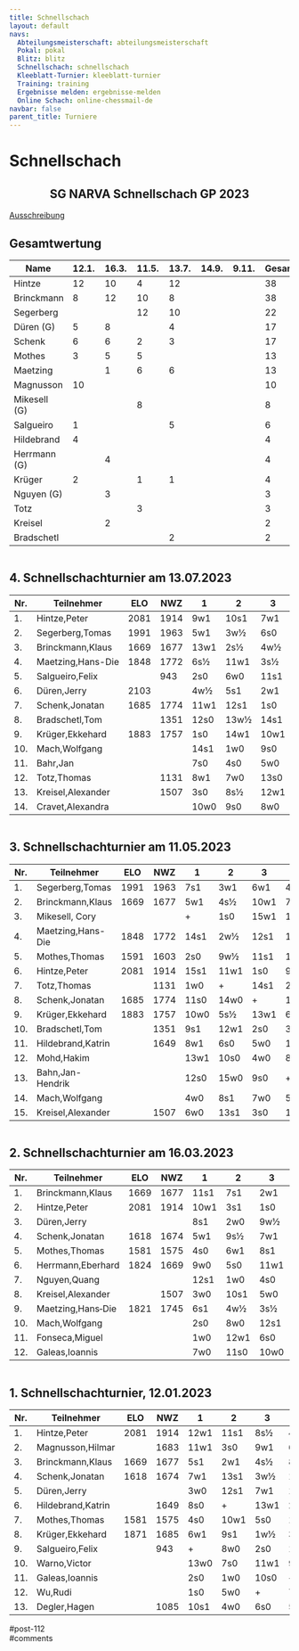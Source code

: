 ```yaml
---
title: Schnellschach 
layout: default
navs:
  Abteilungsmeisterschaft: abteilungsmeisterschaft
  Pokal: pokal
  Blitz: blitz
  Schnellschach: schnellschach
  Kleeblatt-Turnier: kleeblatt-turnier
  Training: training
  Ergebnisse melden: ergebnisse-melden
  Online Schach: online-chessmail-de
navbar: false
parent_title: Turniere
---
```

<div class="post-112 page type-page status-publish hentry" id="post-112">
<h1 class="entry-title">Schnellschach</h1>
<div class="entry-content">
<div class="aligncenter">
<h2 class="heading2" style="text-align: center;">SG NARVA Schnellschach GP 2023</h2>
<p><a href="https://www.narva-schach.de/wordpress/wp-content/uploads/2022/12/Schnellschachmeisterschaft-2023.pdf">Ausschreibung</a></p>
</div>
<h2>Gesamtwertung</h2>
<table class="clean footable">
<thead>
<tr>
<th style="padding-right: 10px; width: 84px;">Name</th>
<th data-type="numeric" style="padding-right: 10px; width: 50px;">12.1.</th>
<th data-type="numeric" style="padding-right: 10px; width: 50px;">16.3.</th>
<th data-type="numeric" style="padding-right: 10px; width: 50px;">11.5.</th>
<th data-type="numeric" style="padding-right: 10px; width: 50px;">13.7.</th>
<th data-type="numeric" style="padding-right: 10px; width: 50px;">14.9.</th>
<th data-type="numeric" style="padding-right: 10px; width: 50px;">9.11.</th>
<th data-type="numeric" style="padding-right: 10px; width: 60px;"><strong>Gesamt</strong></th>
</tr>
</thead>
<tbody>
<tr>
<td>Hintze</td>
<td>12</td>
<td>10</td>
<td>4</td>
<td>12</td>
<td></td>
<td></td>
<td>38</td>
</tr>
<tr>
<td>Brinckmann</td>
<td>8</td>
<td>12</td>
<td>10</td>
<td>8</td>
<td></td>
<td></td>
<td>38</td>
</tr>
<tr>
<td>Segerberg</td>
<td></td>
<td></td>
<td>12</td>
<td>10</td>
<td></td>
<td></td>
<td>22</td>
</tr>
<tr>
<td>Düren (G)</td>
<td>5</td>
<td>8</td>
<td></td>
<td>4</td>
<td></td>
<td></td>
<td>17</td>
</tr>
<tr>
<td>Schenk</td>
<td>6</td>
<td>6</td>
<td>2</td>
<td>3</td>
<td></td>
<td></td>
<td>17</td>
</tr>
<tr>
<td>Mothes</td>
<td>3</td>
<td>5</td>
<td>5</td>
<td></td>
<td></td>
<td></td>
<td>13</td>
</tr>
<tr>
<td>Maetzing</td>
<td></td>
<td>1</td>
<td>6</td>
<td>6</td>
<td></td>
<td></td>
<td>13</td>
</tr>
<tr>
<td>Magnusson</td>
<td>10</td>
<td></td>
<td></td>
<td></td>
<td></td>
<td></td>
<td>10</td>
</tr>
<tr>
<td>Mikesell (G)</td>
<td></td>
<td></td>
<td>8</td>
<td></td>
<td></td>
<td></td>
<td>8</td>
</tr>
<tr>
<td>Salgueiro</td>
<td>1</td>
<td></td>
<td></td>
<td>5</td>
<td></td>
<td></td>
<td>6</td>
</tr>
<tr>
<td>Hildebrand</td>
<td>4</td>
<td></td>
<td></td>
<td></td>
<td></td>
<td></td>
<td>4</td>
</tr>
<tr>
<td>Herrmann (G)</td>
<td></td>
<td>4</td>
<td></td>
<td></td>
<td></td>
<td></td>
<td>4</td>
</tr>
<tr>
<td>Krüger</td>
<td>2</td>
<td></td>
<td>1</td>
<td>1</td>
<td></td>
<td></td>
<td>4</td>
</tr>
<tr>
<td>Nguyen (G)</td>
<td></td>
<td>3</td>
<td></td>
<td></td>
<td></td>
<td></td>
<td>3</td>
</tr>
<tr>
<td>Totz</td>
<td></td>
<td></td>
<td>3</td>
<td></td>
<td></td>
<td></td>
<td>3</td>
</tr>
<tr>
<td>Kreisel</td>
<td></td>
<td>2</td>
<td></td>
<td></td>
<td></td>
<td></td>
<td>2</td>
</tr>
<tr>
<td>Bradschetl</td>
<td></td>
<td></td>
<td></td>
<td>2</td>
<td></td>
<td></td>
<td>2</td>
</tr>
</tbody>
</table>
<div style="overflow: auto;">
<h2>4. Schnellschachturnier am 13.07.2023</h2>
<table class="clean swiss footable">
<thead>
<tr>
<th>Nr.</th>
<th>Teilnehmer</th>
<th>ELO</th>
<th>NWZ</th>
<th>1</th>
<th>2</th>
<th>3</th>
<th>4</th>
<th>5</th>
<th>Punkte</th>
<th>Buchh</th>
<th>SoBerg</th>
</tr>
</thead>
<tbody>
<tr>
<td>1.</td>
<td>Hintze,Peter</td>
<td>2081</td>
<td>1914</td>
<td>9w1</td>
<td>10s1</td>
<td>7w1</td>
<td>6s1</td>
<td>4w1</td>
<td>5.0</td>
<td>12.0</td>
<td>12.00</td>
</tr>
<tr>
<td>2.</td>
<td>Segerberg,Tomas</td>
<td>1991</td>
<td>1963</td>
<td>5w1</td>
<td>3w½</td>
<td>6s0</td>
<td>8s1</td>
<td>7w1</td>
<td>3.5</td>
<td>14.0</td>
<td>9.75</td>
</tr>
<tr>
<td>3.</td>
<td>Brinckmann,Klaus</td>
<td>1669</td>
<td>1677</td>
<td>13w1</td>
<td>2s½</td>
<td>4w½</td>
<td>7s½</td>
<td>6w1</td>
<td>3.5</td>
<td>13.0</td>
<td>8.50</td>
</tr>
<tr>
<td>4.</td>
<td nowrap="nowrap">Maetzing,Hans-Die</td>
<td>1848</td>
<td>1772</td>
<td>6s½</td>
<td>11w1</td>
<td>3s½</td>
<td>9w1</td>
<td>1s0</td>
<td>3.0</td>
<td>15.0</td>
<td>7.00</td>
</tr>
<tr>
<td>5.</td>
<td>Salgueiro,Felix</td>
<td></td>
<td>943</td>
<td>2s0</td>
<td>6w0</td>
<td>11s1</td>
<td>12w1</td>
<td>9s1</td>
<td>3.0</td>
<td>12.0</td>
<td>6.00</td>
</tr>
<tr>
<td>6.</td>
<td>Düren,Jerry</td>
<td>2103</td>
<td></td>
<td>4w½</td>
<td>5s1</td>
<td>2w1</td>
<td>1w0</td>
<td>3s0</td>
<td>2.5</td>
<td>18.0</td>
<td>8.00</td>
</tr>
<tr>
<td>7.</td>
<td>Schenk,Jonatan</td>
<td>1685</td>
<td>1774</td>
<td>11w1</td>
<td>12s1</td>
<td>1s0</td>
<td>3w½</td>
<td>2s0</td>
<td>2.5</td>
<td>16.0</td>
<td>5.75</td>
</tr>
<tr>
<td>8.</td>
<td>Bradschetl,Tom</td>
<td></td>
<td>1351</td>
<td>12s0</td>
<td>13w½</td>
<td>14s1</td>
<td>2w0</td>
<td>10w1</td>
<td>2.5</td>
<td>9.0</td>
<td>2.75</td>
</tr>
<tr>
<td>9.</td>
<td>Krüger,Ekkehard</td>
<td>1883</td>
<td>1757</td>
<td>1s0</td>
<td>14w1</td>
<td>10w1</td>
<td>4s0</td>
<td>5w0</td>
<td>2.0</td>
<td>13.0</td>
<td>2.00</td>
</tr>
<tr>
<td>10.</td>
<td>Mach,Wolfgang</td>
<td></td>
<td></td>
<td>14s1</td>
<td>1w0</td>
<td>9s0</td>
<td>13w1</td>
<td>8s0</td>
<td>2.0</td>
<td>11.0</td>
<td>1.50</td>
</tr>
<tr>
<td>11.</td>
<td>Bahr,Jan</td>
<td></td>
<td></td>
<td>7s0</td>
<td>4s0</td>
<td>5w0</td>
<td>14w1</td>
<td>13s1</td>
<td>2.0</td>
<td>10.0</td>
<td>1.50</td>
</tr>
<tr>
<td>12.</td>
<td>Totz,Thomas</td>
<td></td>
<td>1131</td>
<td>8w1</td>
<td>7w0</td>
<td>13s0</td>
<td>5s0</td>
<td>14w1</td>
<td>2.0</td>
<td>9.5</td>
<td>2.50</td>
</tr>
<tr>
<td>13.</td>
<td>Kreisel,Alexander</td>
<td></td>
<td>1507</td>
<td>3s0</td>
<td>8s½</td>
<td>12w1</td>
<td>10s0</td>
<td>11w0</td>
<td>1.5</td>
<td>12.0</td>
<td>3.25</td>
</tr>
<tr>
<td>14.</td>
<td>Cravet,Alexandra</td>
<td></td>
<td></td>
<td>10w0</td>
<td>9s0</td>
<td>8w0</td>
<td>11s0</td>
<td>12s0</td>
<td>0.0</td>
<td>10.5</td>
<td>0.00</td>
</tr>
</tbody>
</table>
</div>
<div style="overflow: auto;">
<h2>3. Schnellschachturnier am 11.05.2023</h2>
<table class="clean swiss footable">
<thead>
<tr>
<th>Nr.</th>
<th>Teilnehmer</th>
<th>ELO</th>
<th>NWZ</th>
<th>1</th>
<th>2</th>
<th>3</th>
<th>4</th>
<th>5</th>
<th>Punkte</th>
<th>Buchh</th>
<th>SoBerg</th>
</tr>
</thead>
<tbody>
<tr>
<td>1.</td>
<td>Segerberg,Tomas</td>
<td>1991</td>
<td>1963</td>
<td>7s1</td>
<td>3w1</td>
<td>6w1</td>
<td>4s½</td>
<td>2s½</td>
<td>4.0</td>
<td>16.5</td>
<td>12.75</td>
</tr>
<tr>
<td>2.</td>
<td>Brinckmann,Klaus</td>
<td>1669</td>
<td>1677</td>
<td>5w1</td>
<td>4s½</td>
<td>10w1</td>
<td>7s1</td>
<td>1w½</td>
<td>4.0</td>
<td>15.0</td>
<td>11.25</td>
</tr>
<tr>
<td>3.</td>
<td>Mikesell, Cory</td>
<td></td>
<td></td>
<td>+</td>
<td>1s0</td>
<td>15w1</td>
<td>10s1</td>
<td>6w1</td>
<td>4.0</td>
<td>12.0</td>
<td>8.00</td>
</tr>
<tr>
<td>4.</td>
<td>Maetzing,Hans-Die</td>
<td>1848</td>
<td>1772</td>
<td>14s1</td>
<td>2w½</td>
<td>12s1</td>
<td>1w½</td>
<td>5s½</td>
<td>3.5</td>
<td>13.5</td>
<td>8.00</td>
</tr>
<tr>
<td>5.</td>
<td>Mothes,Thomas</td>
<td>1591</td>
<td>1603</td>
<td>2s0</td>
<td>9w½</td>
<td>11s1</td>
<td>14w1</td>
<td>4w½</td>
<td>3.0</td>
<td>13.0</td>
<td>6.00</td>
</tr>
<tr>
<td>6.</td>
<td>Hintze,Peter</td>
<td>2081</td>
<td>1914</td>
<td>15s1</td>
<td>11w1</td>
<td>1s0</td>
<td>9w1</td>
<td>3s0</td>
<td>3.0</td>
<td>13.0</td>
<td>5.50</td>
</tr>
<tr>
<td>7.</td>
<td>Totz,Thomas</td>
<td></td>
<td>1131</td>
<td>1w0</td>
<td>+</td>
<td>14s1</td>
<td>2w0</td>
<td>11s1</td>
<td>3.0</td>
<td>12.5</td>
<td>4.50</td>
</tr>
<tr>
<td>8.</td>
<td>Schenk,Jonatan</td>
<td>1685</td>
<td>1774</td>
<td>11s0</td>
<td>14w0</td>
<td>+</td>
<td>12w1</td>
<td>10s1</td>
<td>3.0</td>
<td>7.5</td>
<td>4.50</td>
</tr>
<tr>
<td>9.</td>
<td>Krüger,Ekkehard</td>
<td>1883</td>
<td>1757</td>
<td>10w0</td>
<td>5s½</td>
<td>13w1</td>
<td>6s0</td>
<td>15w1</td>
<td>2.5</td>
<td>10.5</td>
<td>4.00</td>
</tr>
<tr>
<td>10.</td>
<td>Bradschetl,Tom</td>
<td></td>
<td>1351</td>
<td>9s1</td>
<td>12w1</td>
<td>2s0</td>
<td>3w0</td>
<td>8w0</td>
<td>2.0</td>
<td>14.0</td>
<td>4.00</td>
</tr>
<tr>
<td>11.</td>
<td>Hildebrand,Katrin</td>
<td></td>
<td>1649</td>
<td>8w1</td>
<td>6s0</td>
<td>5w0</td>
<td>15s1</td>
<td>7w0</td>
<td>2.0</td>
<td>12.0</td>
<td>3.50</td>
</tr>
<tr>
<td>12.</td>
<td>Mohd,Hakim</td>
<td></td>
<td></td>
<td>13w1</td>
<td>10s0</td>
<td>4w0</td>
<td>8s0</td>
<td>+</td>
<td>2.0</td>
<td>10.5</td>
<td>2.50</td>
</tr>
<tr>
<td>13.</td>
<td>Bahn,Jan-Hendrik</td>
<td></td>
<td></td>
<td>12s0</td>
<td>15w0</td>
<td>9s0</td>
<td>+</td>
<td>14w1</td>
<td>2.0</td>
<td>6.5</td>
<td>1.50</td>
</tr>
<tr>
<td>14.</td>
<td>Mach,Wolfgang</td>
<td></td>
<td></td>
<td>4w0</td>
<td>8s1</td>
<td>7w0</td>
<td>5s0</td>
<td>13s0</td>
<td>1.0</td>
<td>13.0</td>
<td>2.50</td>
</tr>
<tr>
<td>15.</td>
<td>Kreisel,Alexander</td>
<td></td>
<td>1507</td>
<td>6w0</td>
<td>13s1</td>
<td>3s0</td>
<td>11w0</td>
<td>9s0</td>
<td>1.0</td>
<td>12.5</td>
<td>1.50</td>
</tr>
</tbody>
</table>
</div>
<div style="overflow: auto;">
<h2>2. Schnellschachturnier am 16.03.2023</h2>
<table class="clean swiss footable">
<thead>
<tr>
<th>Nr.</th>
<th>Teilnehmer</th>
<th>ELO</th>
<th>NWZ</th>
<th>1</th>
<th>2</th>
<th>3</th>
<th>4</th>
<th>5</th>
<th>Punkte</th>
<th>Buchh</th>
<th>SoBerg</th>
</tr>
</thead>
<tbody>
<tr>
<td>1.</td>
<td>Brinckmann,Klaus</td>
<td>1669</td>
<td>1677</td>
<td>11s1</td>
<td>7s1</td>
<td>2w1</td>
<td>4w1</td>
<td>3s½</td>
<td>4.5</td>
<td>13.0</td>
<td>11.50</td>
</tr>
<tr>
<td>2.</td>
<td>Hintze,Peter</td>
<td>2081</td>
<td>1914</td>
<td>10w1</td>
<td>3s1</td>
<td>1s0</td>
<td>9w1</td>
<td>4s½</td>
<td>3.5</td>
<td>14.5</td>
<td>8.50</td>
</tr>
<tr>
<td>3.</td>
<td>Düren,Jerry</td>
<td></td>
<td></td>
<td>8s1</td>
<td>2w0</td>
<td>9w½</td>
<td>5s1</td>
<td>1w½</td>
<td>3.0</td>
<td>15.5</td>
<td>8.75</td>
</tr>
<tr>
<td>4.</td>
<td>Schenk,Jonatan</td>
<td>1618</td>
<td>1674</td>
<td>5w1</td>
<td>9s½</td>
<td>7w1</td>
<td>1s0</td>
<td>2w½</td>
<td>3.0</td>
<td>15.5</td>
<td>8.25</td>
</tr>
<tr>
<td>5.</td>
<td>Mothes,Thomas</td>
<td>1581</td>
<td>1575</td>
<td>4s0</td>
<td>6w1</td>
<td>8s1</td>
<td>3w0</td>
<td>9s1</td>
<td>3.0</td>
<td>13.5</td>
<td>7.50</td>
</tr>
<tr>
<td>6.</td>
<td>Herrmann,Eberhard</td>
<td>1824</td>
<td>1669</td>
<td>9w0</td>
<td>5s0</td>
<td>11w1</td>
<td>10s1</td>
<td>12w1</td>
<td>3.0</td>
<td>8.0</td>
<td>3.00</td>
</tr>
<tr>
<td>7.</td>
<td>Nguyen,Quang</td>
<td></td>
<td></td>
<td>12s1</td>
<td>1w0</td>
<td>4s0</td>
<td>11w1</td>
<td>8s½</td>
<td>2.5</td>
<td>11.0</td>
<td>2.25</td>
</tr>
<tr>
<td>8.</td>
<td>Kreisel,Alexander</td>
<td></td>
<td>1507</td>
<td>3w0</td>
<td>10s1</td>
<td>5w0</td>
<td>12s1</td>
<td>7w½</td>
<td>2.5</td>
<td>10.5</td>
<td>3.25</td>
</tr>
<tr>
<td>9.</td>
<td>Maetzing,Hans‑Die</td>
<td>1821</td>
<td>1745</td>
<td>6s1</td>
<td>4w½</td>
<td>3s½</td>
<td>2s0</td>
<td>5w0</td>
<td>2.0</td>
<td>15.5</td>
<td>6.00</td>
</tr>
<tr>
<td>10.</td>
<td>Mach,Wolfgang</td>
<td></td>
<td></td>
<td>2s0</td>
<td>8w0</td>
<td>12s1</td>
<td>6w0</td>
<td>11s1</td>
<td>2.0</td>
<td>10.0</td>
<td>1.00</td>
</tr>
<tr>
<td>11.</td>
<td>Fonseca,Miguel</td>
<td></td>
<td></td>
<td>1w0</td>
<td>12w1</td>
<td>6s0</td>
<td>7s0</td>
<td>10w0</td>
<td>1.0</td>
<td>12.0</td>
<td>0.00</td>
</tr>
<tr>
<td>12.</td>
<td>Galeas,Ioannis</td>
<td></td>
<td></td>
<td>7w0</td>
<td>11s0</td>
<td>10w0</td>
<td>8w0</td>
<td>6s0</td>
<td>0.0</td>
<td>11.0</td>
<td>0.00</td>
</tr>
</tbody>
</table>
</div>
<div style="overflow: auto;">
<h2>1. Schnellschachturnier, 12.01.2023</h2>
<table class="clean swiss footable">
<thead>
<tr>
<th>Nr.</th>
<th>Teilnehmer</th>
<th>ELO</th>
<th>NWZ</th>
<th>1</th>
<th>2</th>
<th>3</th>
<th>4</th>
<th>5</th>
<th>Punkte</th>
<th>Buchh</th>
<th>SoBerg</th>
</tr>
</thead>
<tbody>
<tr>
<td>1.</td>
<td>Hintze,Peter</td>
<td>2081</td>
<td>1914</td>
<td>12w1</td>
<td>11s1</td>
<td>8s½</td>
<td>4w1</td>
<td>3w1</td>
<td>4.5</td>
<td>11.0</td>
<td>9.75</td>
</tr>
<tr>
<td>2.</td>
<td>Magnusson,Hilmar</td>
<td></td>
<td>1683</td>
<td>11w1</td>
<td>3s0</td>
<td>9w1</td>
<td>6s1</td>
<td>5w1</td>
<td>4.0</td>
<td>11.0</td>
<td>7.50</td>
</tr>
<tr>
<td>3.</td>
<td>Brinckmann,Klaus</td>
<td>1669</td>
<td>1677</td>
<td>5s1</td>
<td>2w1</td>
<td>4s½</td>
<td>8w1</td>
<td>1s0</td>
<td>3.5</td>
<td>17.5</td>
<td>11.25</td>
</tr>
<tr>
<td>4.</td>
<td>Schenk,Jonatan</td>
<td>1618</td>
<td>1674</td>
<td>7w1</td>
<td>13s1</td>
<td>3w½</td>
<td>1s0</td>
<td>8w1</td>
<td>3.5</td>
<td>14.5</td>
<td>8.25</td>
</tr>
<tr>
<td>5.</td>
<td>Düren,Jerry</td>
<td></td>
<td></td>
<td>3w0</td>
<td>12s1</td>
<td>7w1</td>
<td>13s1</td>
<td>2s0</td>
<td>3.0</td>
<td>12.5</td>
<td>5.00</td>
</tr>
<tr>
<td>6.</td>
<td>Hildebrand,Katrin</td>
<td></td>
<td>1649</td>
<td>8s0</td>
<td>+</td>
<td>13w1</td>
<td>2w0</td>
<td>10s1</td>
<td>3.0</td>
<td>11.0</td>
<td>4.50</td>
</tr>
<tr>
<td>7.</td>
<td>Mothes,Thomas</td>
<td>1581</td>
<td>1575</td>
<td>4s0</td>
<td>10w1</td>
<td>5s0</td>
<td>12w1</td>
<td>11s1</td>
<td>3.0</td>
<td>10.0</td>
<td>3.50</td>
</tr>
<tr>
<td>8.</td>
<td>Krüger,Ekkehard</td>
<td>1871</td>
<td>1685</td>
<td>6w1</td>
<td>9s1</td>
<td>1w½</td>
<td>3s0</td>
<td>4s0</td>
<td>2.5</td>
<td>15.5</td>
<td>6.25</td>
</tr>
<tr>
<td>9.</td>
<td>Salgueiro,Felix</td>
<td></td>
<td>943</td>
<td>+</td>
<td>8w0</td>
<td>2s0</td>
<td>10w0</td>
<td>13s1</td>
<td>2.0</td>
<td>11.5</td>
<td>3.00</td>
</tr>
<tr>
<td>10.</td>
<td>Warno,Victor</td>
<td></td>
<td></td>
<td>13w0</td>
<td>7s0</td>
<td>11w1</td>
<td>9s1</td>
<td>6w0</td>
<td>2.0</td>
<td>8.5</td>
<td>2.00</td>
</tr>
<tr>
<td>11.</td>
<td>Galeas,Ioannis</td>
<td></td>
<td></td>
<td>2s0</td>
<td>1w0</td>
<td>10s0</td>
<td>+</td>
<td>7w0</td>
<td>1.0</td>
<td>14.0</td>
<td>0.50</td>
</tr>
<tr>
<td>12.</td>
<td>Wu,Rudi</td>
<td></td>
<td></td>
<td>1s0</td>
<td>5w0</td>
<td>+</td>
<td>7s0</td>
<td></td>
<td>1.0</td>
<td>13.5</td>
<td>1.00</td>
</tr>
<tr>
<td>13.</td>
<td>Degler,Hagen</td>
<td></td>
<td>1085</td>
<td>10s1</td>
<td>4w0</td>
<td>6s0</td>
<td>5w0</td>
<td>9w0</td>
<td>1.0</td>
<td>12.5</td>
<td>2.00</td>
</tr>
</tbody>
</table>
</div>
</div><!-- .entry-content -->
</div> #post-112 
<div id="comments">
</div> #comments 
